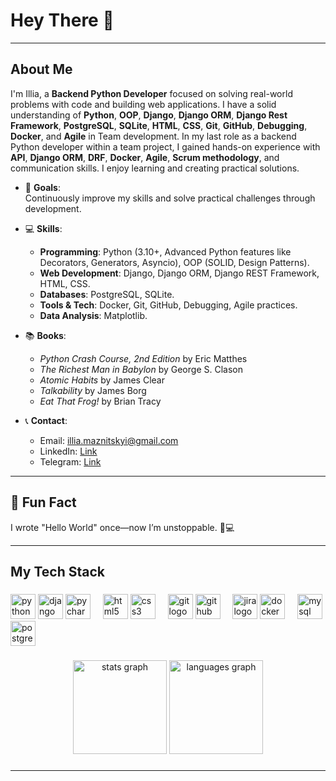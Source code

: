 <h1 align="left">Hey There 👋</h1>

---

<h2 align="left">About Me</h2>

I'm Illia, a **Backend Python Developer** focused on solving real-world problems with code and building web applications. I have a solid understanding of **Python**, **OOP**, **Django**, **Django ORM**, **Django Rest Framework**, **PostgreSQL**, **SQLite**, **HTML**, **CSS**, **Git**, **GitHub**, **Debugging**, **Docker**, and **Agile** in Team development. In my last role as a backend Python developer within a team project, I gained hands-on experience with **API**, **Django ORM**, **DRF**, **Docker**, **Agile**, **Scrum methodology**, and communication skills. I enjoy learning and creating practical solutions.


- 🎯 **Goals**:  
  Continuously improve my skills and solve practical challenges through development.  

- 💻 **Skills**:  
  - **Programming**: Python (3.10+, Advanced Python features like Decorators, Generators, Asyncio), OOP (SOLID, Design Patterns).  
  - **Web Development**: Django, Django ORM, Django REST Framework, HTML, CSS.  
  - **Databases**: PostgreSQL, SQLite.  
  - **Tools & Tech**: Docker, Git, GitHub, Debugging, Agile practices.  
  - **Data Analysis**: Matplotlib.

- 📚 **Books**:
  - *Python Crash Course, 2nd Edition* by Eric Matthes  
  - *The Richest Man in Babylon* by George S. Clason  
  - *Atomic Habits* by James Clear  
  - *Talkability* by James Borg  
  - *Eat That Frog!* by Brian Tracy

- 📞 **Contact**:  
  - Email: illia.maznitskyi@gmail.com  
  - LinkedIn: [Link](https://www.linkedin.com/in/illya-maznitskiy/)
  - Telegram: [Link](https://t.me/Illya_37)


---

## 🎲 Fun Fact
I wrote "Hello World" once—now I’m unstoppable. 🐍💻

---


<h2 align="left">My Tech Stack</h2>

###

<div align="left">
  <img src="https://cdn.jsdelivr.net/gh/devicons/devicon/icons/python/python-original.svg" height="40" alt="python logo"  />
  <img src="https://cdn.jsdelivr.net/gh/devicons/devicon/icons/django/django-plain.svg" height="40" alt="django logo"  />
  <img src="https://cdn.jsdelivr.net/gh/devicons/devicon/icons/pycharm/pycharm-original.svg" height="40" alt="pycharm logo"  />
  <img width="12" />
  <img src="https://cdn.jsdelivr.net/gh/devicons/devicon/icons/html5/html5-original.svg" height="40" alt="html5 logo"  />
  <img src="https://cdn.jsdelivr.net/gh/devicons/devicon/icons/css3/css3-original.svg" height="40" alt="css3 logo"  />
  <img width="12" />
  <img src="https://cdn.jsdelivr.net/gh/devicons/devicon/icons/git/git-original.svg" height="40" alt="git logo"  />
  <img src="https://cdn.jsdelivr.net/gh/devicons/devicon/icons/github/github-original.svg" height="40" alt="github logo"  />
  <img width="12" />
  <img src="https://cdn.jsdelivr.net/gh/devicons/devicon/icons/jira/jira-original.svg" height="40" alt="jira logo"  />
  <img src="https://cdn.jsdelivr.net/gh/devicons/devicon/icons/docker/docker-original.svg" height="40" alt="docker logo"  />
  <img width="12" />
  <img src="https://cdn.jsdelivr.net/gh/devicons/devicon/icons/mysql/mysql-original.svg" height="40" alt="mysql logo"  />
  <img src="https://cdn.jsdelivr.net/gh/devicons/devicon/icons/postgresql/postgresql-original.svg" height="40" alt="postgresql logo"  />
</div>


###

<div align="center">
  <img src="https://github-readme-stats.vercel.app/api?username=Illya-Maznitskiy&hide_title=false&hide_rank=false&show_icons=true&include_all_commits=true&count_private=true&disable_animations=false&theme=dracula&locale=en&hide_border=false&order=1" height="150" alt="stats graph"  />
  <img src="https://github-readme-stats.vercel.app/api/top-langs?username=Illya-Maznitskiy&locale=en&hide_title=false&layout=compact&card_width=320&langs_count=5&theme=dracula&hide_border=false&order=2" height="150" alt="languages graph"  />
</div>

###

---
